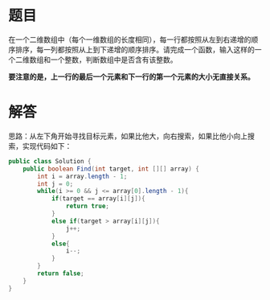 # 题目
在一个二维数组中（每个一维数组的长度相同），每一行都按照从左到右递增的顺序排序，每一列都按照从上到下递增的顺序排序。请完成一个函数，输入这样的一个二维数组和一个整数，判断数组中是否含有该整数。

**要注意的是，上一行的最后一个元素和下一行的第一个元素的大小无直接关系。**

# 解答
思路：从左下角开始寻找目标元素，如果比他大，向右搜索，如果比他小向上搜索，实现代码如下：
```java
public class Solution {
    public boolean Find(int target, int [][] array) {
        int i = array.length - 1;
        int j = 0;
        while(i >= 0 && j <= array[0].length - 1){
            if(target == array[i][j]){
                return true;
            }
            else if(target > array[i][j]){
                j++;
            }
            else{
                i--;
            }
        }
        return false;
    }
}
```
